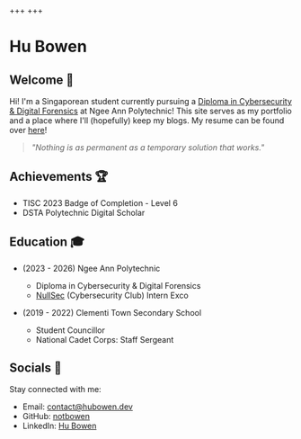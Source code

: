 +++
+++

# Hu Bowen

## Welcome 👋

Hi! I'm a Singaporean student currently pursuing a [Diploma in Cybersecurity & Digital Forensics](https://www.np.edu.sg/schools-courses/academic-schools/school-of-infocomm-technology/diploma-in-cybersecurity-digital-forensic) at Ngee Ann Polytechnic!
This site serves as my portfolio and a place where I'll (hopefully) keep my blogs.
My resume can be found over [here](/Hu_Bowen_Resume.pdf)!

> *"Nothing is as permanent as a temporary solution that works."*

## Achievements 🏆

- TISC 2023 Badge of Completion - Level 6
- DSTA Polytechnic Digital Scholar

## Education 🎓

- (2023 - 2026) Ngee Ann Polytechnic
  - Diploma in Cybersecurity & Digital Forensics
  - [NullSec](https://www.linkedin.com/company/np-nullsec/) (Cybersecurity Club) Intern Exco

- (2019 - 2022) Clementi Town Secondary School
  - Student Councillor
  - National Cadet Corps: Staff Sergeant

## Socials 📱

Stay connected with me:

- Email: [contact@hubowen.dev](mailto:contact@hubowen.dev)
- GitHub: [notbowen](https://github.com/notbowen)
- LinkedIn: [Hu Bowen](https://linkedin.com/in/hubowen)
